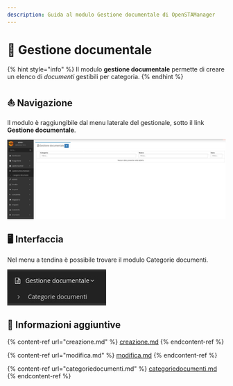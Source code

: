 ```yaml
---
description: Guida al modulo Gestione documentale di OpenSTAManager
---
```


# 📖 Gestione documentale

{% hint style="info" %}
Il modulo **gestione documentale** permette di creare un elenco di _documenti_ gestibili per categoria.
{% endhint %}

## ⛵ Navigazione

Il modulo è raggiungibile dal menu laterale del gestionale, sotto il link **Gestione documentale**.

![](<../../.gitbook/assets/image (23) (1) (1) (1).png>)

## 🖥️ Interfaccia

Nel menu a tendina è possibile trovare il modulo Categorie documenti.

![](<../../.gitbook/assets/image (77) (1) (1) (1) (1) (1).png>)

## 🔽 Informazioni aggiuntive

{% content-ref url="creazione.md" %}
[creazione.md](creazione.md)
{% endcontent-ref %}

{% content-ref url="modifica.md" %}
[modifica.md](modifica.md)
{% endcontent-ref %}

{% content-ref url="categoriedocumenti.md" %}
[categoriedocumenti.md](categoriedocumenti.md)
{% endcontent-ref %}
